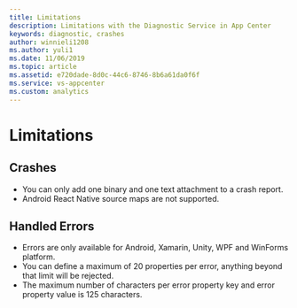 ```yaml
---
title: Limitations
description: Limitations with the Diagnostic Service in App Center
keywords: diagnostic, crashes
author: winnieli1208
ms.author: yuli1
ms.date: 11/06/2019
ms.topic: article
ms.assetid: e720dade-8d0c-44c6-8746-8b6a61da0f6f
ms.service: vs-appcenter
ms.custom: analytics 
---
```


# Limitations

## Crashes

- You can only add one binary and one text attachment to a crash report.
- Android React Native source maps are not supported.

## Handled Errors

- Errors are only available for Android, Xamarin, Unity, WPF and WinForms platform.
- You can define a maximum of 20 properties per error, anything beyond that limit will be rejected.
- The maximum number of characters per error property key and error property value is 125 characters.
